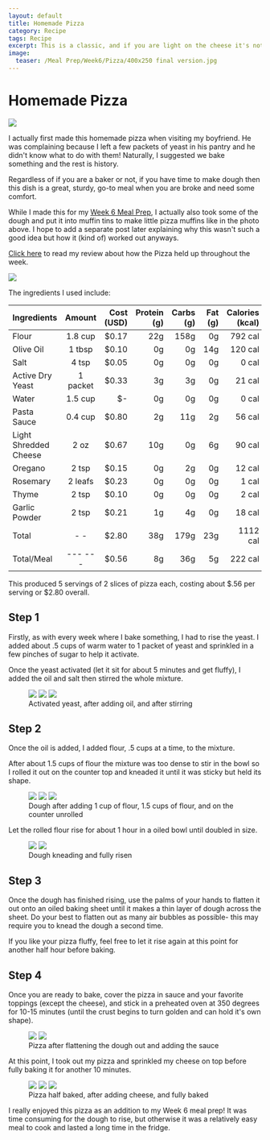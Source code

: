 ```yaml
---
layout: default
title: Homemade Pizza
category: Recipe
tags: Recipe
excerpt: This is a classic, and if you are light on the cheese it's not even that bad for you!
image:
  teaser: /Meal Prep/Week6/Pizza/400x250 final version.jpg
---
```


# Homemade Pizza

<img src="{{ site.url }}/images/Meal Prep/Week6/Pizza/Final Product.jpg">

I actually first made this homemade pizza when visiting my boyfriend. He was complaining because I left a few packets of yeast in his pantry and he didn't know what to do with them! Naturally, I suggested we bake something and the rest is history. 

Regardless of if you are a baker or not, if you have time to make dough then this dish is a great, sturdy, go-to meal when you are broke and need some comfort. 

While I made this for my [Week 6 Meal Prep](http://underwriteyourlife.com/comingsoon/), I actually also took some of the dough and put it into muffin tins to make little pizza muffins like in the photo above. I hope to add a separate post later explaining why this wasn't such a good idea but how it (kind of) worked out anyways. 

[Click here](http://underwriteyourlife.com/meal%20prep/Week6Evaluation/) to read my review about how the Pizza held up throughout the week. 

<img src="{{ site.url }}/images/Meal Prep/Week6/Pizza/0 Ingredients.jpg">

The ingredients I used include: 

|	**Ingredients**	|	**Amount**		|	 **Cost (USD)** 	|	**Protein (g)**	|	**Carbs (g)**	|	**Fat (g)**	|	**Calories (kcal)**
|	:----------	|	:----------:		|	 ---------: 	|	 ---------: 	|	 ---------: 	|	 ---------: 	|	 ---------: 
|	Flour	|	1.8	cup	|	 $0.17 	|	22g	|	158g	|	0g	|	792 cal
|	Olive Oil	|	1	tbsp	|	 $0.10 	|	0g	|	0g	|	14g	|	120 cal
|	Salt	|	4	tsp	|	 $0.05 	|	0g	|	0g	|	0g	|	0 cal
|	Active Dry Yeast	|	1	packet	|	 $0.33 	|	3g	|	3g	|	0g	|	21 cal
|	Water	|	1.5	cup	|	 $-   	|	0g	|	0g	|	0g	|	0 cal
|	Pasta Sauce	|	0.4	cup	|	 $0.80 	|	2g	|	11g	|	2g	|	56 cal
|	Light Shredded Cheese	|	2	oz	|	 $0.67 	|	10g	|	0g	|	6g	|	90 cal
|	Oregano	|	2	tsp	|	 $0.15 	|	0g	|	2g	|	0g	|	12 cal
|	Rosemary	|	2	leafs	|	 $0.23 	|	0g	|	0g	|	0g	|	1 cal
|	Thyme	|	2	tsp	|	 $0.10 	|	0g	|	0g	|	0g	|	2 cal
|	Garlic Powder	|	2	tsp	|	 $0.21 	|	1g	|	4g	|	0g	|	18 cal
|	Total	|	-	-	|	 $2.80 	|	38g	|	179g	|	23g	|	1112 cal
|	Total/Meal	|	---	---	|	 $0.56 	|	8g	|	36g	|	5g	|	222 cal

This produced 5 servings of 2 slices of pizza each, costing about $.56 per serving or $2.80 overall. 

<h2> Step 1 </h2>

Firstly, as with every week where I bake something, I had to rise the yeast. I added about .5 cups of warm water to 1 packet of yeast and sprinkled in a few pinches of sugar to help it activate. 

Once the yeast activated (let it sit for about 5 minutes and get fluffy), I added the oil and salt then stirred the whole mixture. 
<figure class="third">
  <img src="{{ site.url }}/images/Meal Prep/Week6/Pizza/1 Active Yeast.jpg">
  <img src="{{ site.url }}/images/Meal Prep/Week6/Pizza/2 Added Oil.jpg">
  <img src="{{ site.url }}/images/Meal Prep/Week6/Pizza/3 Stirred Oil.jpg">
	<figcaption> Activated yeast, after adding oil, and after stirring </figcaption>
</figure>


<h2> Step 2 </h2>

Once the oil is added, I added flour, .5 cups at a time, to the mixture. 

After about 1.5 cups of flour the mixture was too dense to stir in the bowl so I rolled it out on the counter top and kneaded it until it was sticky but held its shape. 

<figure class="third">
  <img src="{{ site.url }}/images/Meal Prep/Week6/Pizza/4 one cup flour.jpg">
  <img src="{{ site.url }}/images/Meal Prep/Week6/Pizza/5 one and a half cups flour.jpg">
  <img src="{{ site.url }}/images/Meal Prep/Week6/Pizza/Webp.net-resizeimage.jpg">
	<figcaption> Dough after adding 1 cup of flour, 1.5 cups of flour, and on the counter unrolled </figcaption>
</figure>

Let the rolled flour rise for about 1 hour in a oiled bowl until doubled in size. 

<figure class="half">
  <img src="{{ site.url }}/images/Meal Prep/Week6/Pizza/6 Rolled.jpg">
  <img src="{{ site.url }}/images/Meal Prep/Week6/Pizza/7 Risen.jpg">
	<figcaption> Dough kneading and fully risen </figcaption>
</figure>

<h2> Step 3 </h2>

Once the dough has finished rising, use the palms of your hands to flatten it out onto an oiled baking sheet until it makes a thin layer of dough across the sheet. 
Do your best to flatten out as many air bubbles as possible- this may require you to knead the dough a second time.

If you like your pizza fluffy, feel free to let it rise again at this point for another half hour before baking. 

<h2> Step 4 </h2>

Once you are ready to bake, cover the pizza in sauce and your favorite toppings (except the cheese), and stick in a preheated oven at 350 degrees for 10-15 minutes (until the crust begins to turn golden and can hold it's own shape).
<figure class="half">
  <img src="{{ site.url }}/images/Meal Prep/Week6/Pizza/8 Flattened.jpg">
  <img src="{{ site.url }}/images/Meal Prep/Week6/Pizza/9 Added Sauce.jpg">
	<figcaption> Pizza after flattening the dough out and adding the sauce </figcaption>
</figure>

At this point, I took out my pizza and sprinkled my cheese on top before fully baking it for another 10 minutes. 

<figure class="third">
  <img src="{{ site.url }}/images/Meal Prep/Week6/Pizza/10 Half Baked (final).jpg">
  <img src="{{ site.url }}/images/Meal Prep/Week6/Pizza/11 Sprinkled Cheese (final).jpg">
  <img src="{{ site.url }}/images/Meal Prep/Week6/Pizza/12 Fully Baked (final).jpg">
	<figcaption> Pizza half baked, after adding cheese, and fully baked </figcaption>
</figure>

I really enjoyed this pizza as an addition to my Week 6 meal prep! It was time consuming for the dough to rise, but otherwise it was a relatively easy meal to cook and lasted a long time in the fridge. 
